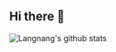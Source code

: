 ## Hi there 👋

<!--
**langnang/langnang** is a ✨ _special_ ✨ repository because its `README.md` (this file) appears on your GitHub profile.

Here are some ideas to get you started:

- 🔭 I’m currently working on ...
- 🌱 I’m currently learning ...
- 👯 I’m looking to collaborate on ...
- 🤔 I’m looking for help with ...
- 💬 Ask me about ...
- 📫 How to reach me: ...
- 😄 Pronouns: ...
- ⚡ Fun fact: ...
-->

![Langnang's github stats](https://github-readme-stats.vercel.app/api?username=langnang&count_private=true&theme=highcontrast&show_icons=true)
